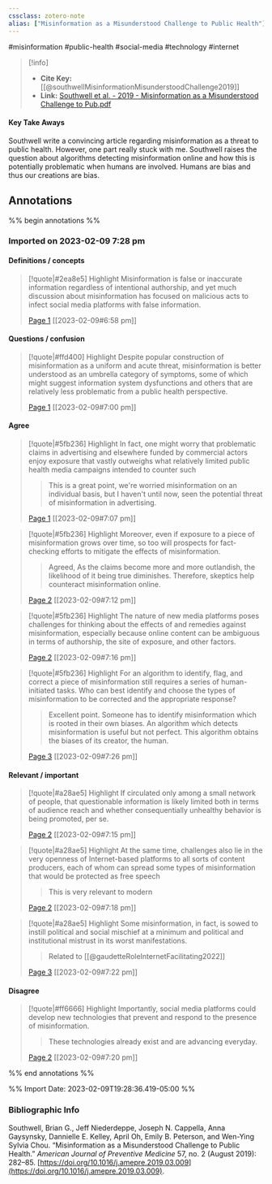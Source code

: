 ```yaml
---
cssclass: zotero-note
alias: ["Misinformation as a Misunderstood Challenge to Public Health"]
---
```

#misinformation #public-health #social-media #technology #internet 
> [!info]
> - **Cite Key:** [[@southwellMisinformationMisunderstoodChallenge2019]]
> - **Link:** [Southwell et al. - 2019 - Misinformation as a Misunderstood Challenge to Pub.pdf](file://C:\Users\conco\Zotero\storage\MIST2VSE\Southwell%20et%20al.%20-%202019%20-%20Misinformation%20as%20a%20Misunderstood%20Challenge%20to%20Pub.pdf)

#### Key Take Aways
Southwell write a convincing article regarding misinformation as a threat to public health. However, one part really stuck with me. Southwell raises the question about algorithms detecting misinformation online and how this is potentially problematic when humans are involved. Humans are bias and thus our creations are bias. 

## Annotations
%% begin annotations %%
### Imported on 2023-02-09 7:28 pm

#### Definitions / concepts

> [!quote|#2ea8e5] Highlight
> Misinformation is false or inaccurate information regardless of intentional authorship, and yet much discussion about misinformation has focused on malicious acts to infect social media platforms with false information.
>
> [Page 1](zotero://open-pdf/library/items/MIST2VSE?page=1) [[2023-02-09#6:58 pm]]

#### Questions / confusion

> [!quote|#ffd400] Highlight
> Despite popular construction of misinformation as a uniform and acute threat, misinformation is better understood as an umbrella category of symptoms, some of which might suggest information system dysfunctions and others that are relatively less problematic from a public health perspective.
>
> [Page 1](zotero://open-pdf/library/items/MIST2VSE?page=1) [[2023-02-09#7:00 pm]]

#### Agree

> [!quote|#5fb236] Highlight
> In fact, one might worry that problematic claims in advertising and elsewhere funded by commercial actors enjoy exposure that vastly outweighs what relatively limited public health media campaigns intended to counter such
>
>> This is a great point, we're worried misinformation on an individual basis, but I haven't until now, seen the potential threat of misinformation in advertising.
>
> [Page 1](zotero://open-pdf/library/items/MIST2VSE?page=1) [[2023-02-09#7:07 pm]]

> [!quote|#5fb236] Highlight
> Moreover, even if exposure to a piece of misinformation grows over time, so too will prospects for fact-checking efforts to mitigate the effects of misinformation.
>
>> Agreed, As the claims become more and more outlandish, the likelihood of it being true diminishes. Therefore, skeptics help counteract misinformation online.
>
> [Page 2](zotero://open-pdf/library/items/MIST2VSE?page=2) [[2023-02-09#7:12 pm]]

> [!quote|#5fb236] Highlight
> The nature of new media platforms poses challenges for thinking about the effects of and remedies against misinformation, especially because online content can be ambiguous in terms of authorship, the site of exposure, and other factors.
>
> [Page 2](zotero://open-pdf/library/items/MIST2VSE?page=2) [[2023-02-09#7:16 pm]]

> [!quote|#5fb236] Highlight
> For an algorithm to identify, flag, and correct a piece of misinformation still requires a series of human-initiated tasks. Who can best identify and choose the types of misinformation to be corrected and the appropriate response?
>
>> Excellent point. Someone has to identify misinformation which is rooted in their own biases. An algorithm which detects misinformation is useful but not perfect. This algorithm obtains the biases of its creator, the human.
>
> [Page 3](zotero://open-pdf/library/items/MIST2VSE?page=3) [[2023-02-09#7:26 pm]]

#### Relevant / important

> [!quote|#a28ae5] Highlight
> If circulated only among a small network of people, that questionable information is likely limited both in terms of audience reach and whether consequentially unhealthy behavior is being promoted, per se.
>
> [Page 2](zotero://open-pdf/library/items/MIST2VSE?page=2) [[2023-02-09#7:15 pm]]

> [!quote|#a28ae5] Highlight
> At the same time, challenges also lie in the very openness of Internet-based platforms to all sorts of content producers, each of whom can spread some types of misinformation that would be protected as free speech
>
>> This is very relevant to modern
>
> [Page 2](zotero://open-pdf/library/items/MIST2VSE?page=2) [[2023-02-09#7:18 pm]]

> [!quote|#a28ae5] Highlight
> Some misinformation, in fact, is sowed to instill political and social mischief at a minimum and political and institutional mistrust in its worst manifestations.
>
>> Related to [[@gaudetteRoleInternetFacilitating2022]]
>> 
>
> [Page 3](zotero://open-pdf/library/items/MIST2VSE?page=3) [[2023-02-09#7:22 pm]]

#### Disagree

> [!quote|#ff6666] Highlight
> Importantly, social media platforms could develop new technologies that prevent and respond to the presence of misinformation.
>
>> These technologies already exist and are advancing everyday.
>
> [Page 2](zotero://open-pdf/library/items/MIST2VSE?page=2) [[2023-02-09#7:20 pm]]


%% end annotations %%

%% Import Date: 2023-02-09T19:28:36.419-05:00 %%

### Bibliographic Info
Southwell, Brian G., Jeff Niederdeppe, Joseph N. Cappella, Anna Gaysynsky, Dannielle E. Kelley, April Oh, Emily B. Peterson, and Wen-Ying Sylvia Chou. “Misinformation as a Misunderstood Challenge to Public Health.” _American Journal of Preventive Medicine_ 57, no. 2 (August 2019): 282–85. [https://doi.org/10.1016/j.amepre.2019.03.009](https://doi.org/10.1016/j.amepre.2019.03.009).